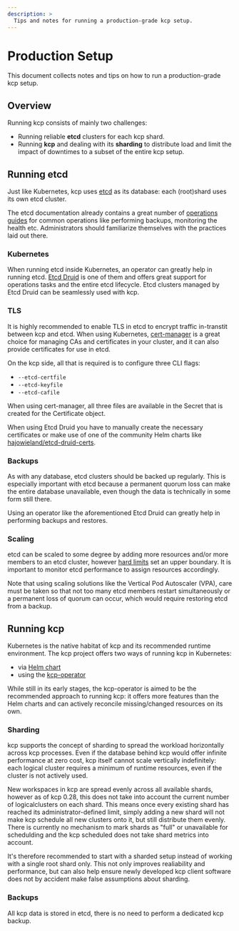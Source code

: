 ```yaml
---
description: >
  Tips and notes for running a production-grade kcp setup.
---
```


# Production Setup

This document collects notes and tips on how to run a production-grade kcp setup.

## Overview

Running kcp consists of mainly two challenges:

* Running reliable **etcd** clusters for each kcp shard.
* Running **kcp** and dealing with its **sharding** to distribute load and limit the impact of
  downtimes to a subset of the entire kcp setup.

## Running etcd

Just like Kubernetes, kcp uses [etcd](https://etcd.io/) as its database: each (root)shard uses its own
etcd cluster.

The etcd documentation already contains a great number of [operations guides](https://etcd.io/docs/v3.7/op-guide/)
for common operations like performing backups, monitoring the health etc. Administrators should
familiarize themselves with the practices laid out there.

### Kubernetes

When running etcd inside Kubernetes, an operator can greatly help in running etcd.
[Etcd Druid](https://gardener.github.io/etcd-druid/) is one of them and offers great support for
operations tasks and the entire etcd lifecycle. Etcd clusters managed by Etcd Druid can be seamlessly
used with kcp.

### TLS

It is highly recommended to enable TLS in etcd to encrypt traffic in-transtit between kcp and etcd.
When using Kubernetes, [cert-manager](https://cert-manager.io/) is a great choice for managing CAs
and certificates in your cluster, and it can also provide certificates for use in etcd.

On the kcp side, all that is required is to configure three CLI flags:

* `--etcd-certfile`
* `--etcd-keyfile`
* `--etcd-cafile`

When using cert-manager, all three files are available in the Secret that is created for the
Certificate object.

When using Etcd Druid you have to manually create the necessary certificates or make use of one of
the community Helm charts like [hajowieland/etcd-druid-certs](https://artifacthub.io/packages/helm/hajowieland/etcd-druid-certs).

### Backups

As with any database, etcd clusters should be backed up regularly. This is especially important with
etcd because a permanent quorum loss can make the entire database unavailable, even though the data
is technically in some form still there.

Using an operator like the aforementioned Etcd Druid can greatly help in performing backups and
restores.

### Scaling

etcd can be scaled to some degree by adding more resources and/or more members to an etcd cluster,
however [hard limits](https://etcd.io/docs/v3.7/dev-guide/limit/) set an upper boundary. It is
important to monitor etcd performance to assign resources accordingly.

Note that using scaling solutions like the Vertical Pod Autoscaler (VPA), care must be taken so that
not too many etcd members restart simultaneously or a permanent loss of quorum can occur, which would
require restoring etcd from a backup.

## Running kcp

Kubernetes is the native habitat of kcp and its recommended runtime environment. The kcp project
offers two ways of running kcp in Kubernetes:

* via [Helm chart](https://github.com/kcp-dev/helm-charts/)
* using the [kcp-operator](https://docs.kcp.io/kcp-operator/)

While still in its early stages, the kcp-operator is aimed to be the recommended approach to running
kcp: it offers more features than the Helm charts and can actively reconcile missing/changed
resources on its own.

### Sharding

kcp supports the concept of sharding to spread the workload horizontally across kcp processes. Even
if the database behind kcp would offer infinite performance at zero cost, kcp itself cannot scale
vertically indefinitely: each logical cluster requires a minimum of runtime resources, even if the
cluster is not actively used.

New workspaces in kcp are spread evenly across all available shards, however as of kcp 0.28, this
does not take into account the current number of logicalclusters on each shard. This means once
every existing shard has reached its administrator-defined limit, simply adding a new shard will not
make kcp schedule all new clusters onto it, but still distribute them evenly. There is currently
no mechanism to mark shards as "full" or unavailable for schedulding and the kcp scheduled does not
take shard metrics into account.

It's therefore recommended to start with a sharded setup instead of working with a single root shard
only. This not only improves realiability and performance, but can also help ensure newly developed
kcp client software does not by accident make false assumptions about sharding.

### Backups

All kcp data is stored in etcd, there is no need to perform a dedicated kcp backup.
